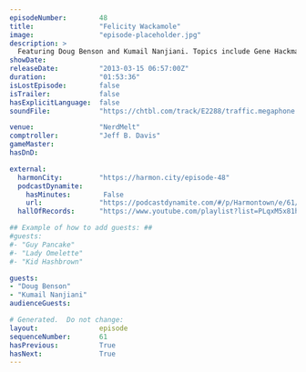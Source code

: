 ```yaml
---
episodeNumber:        48
title:                "Felicity Wackamole"
image:                "episode-placeholder.jpg"
description: >
  Featuring Doug Benson and Kumail Nanjiani. Topics include Gene Hackman, emphysema, sharks, cereal, Thalidomide, Wreck it Ralph, burn victims, Dracula, Special Olympics, regular Olympics, Bruce Villanch, missing electronics and law enforcement. The D&...
showDate:             
releaseDate:          "2013-03-15 06:57:00Z"
duration:             "01:53:36"
isLostEpisode:        false
isTrailer:            false
hasExplicitLanguage:  false
soundFile:            "https://chtbl.com/track/E2288/traffic.megaphone.fm/STA5496026101.mp3?updated=1554494350"

venue:                "NerdMelt"
comptroller:          "Jeff B. Davis"
gameMaster:           
hasDnD:               

external:
  harmonCity:         "https://harmon.city/episode-48"
  podcastDynamite:
    hasMinutes:        False
    url:              "https://podcastdynamite.com/#/p/Harmontown/e/61/48"
  hallOfRecords:      "https://www.youtube.com/playlist?list=PLqxM5x81hNOaFXDLI4pALG5ZfvPET4oI7"

## Example of how to add guests: ##
#guests:
#- "Guy Pancake"
#- "Lady Omelette"
#- "Kid Hashbrown"

guests:
- "Doug Benson"
- "Kumail Nanjiani"
audienceGuests:

# Generated.  Do not change:
layout:               episode
sequenceNumber:       61
hasPrevious:          True
hasNext:              True
---
```


<!-- The episode description will be rendered here -->
<!-- Add your content below here -->

